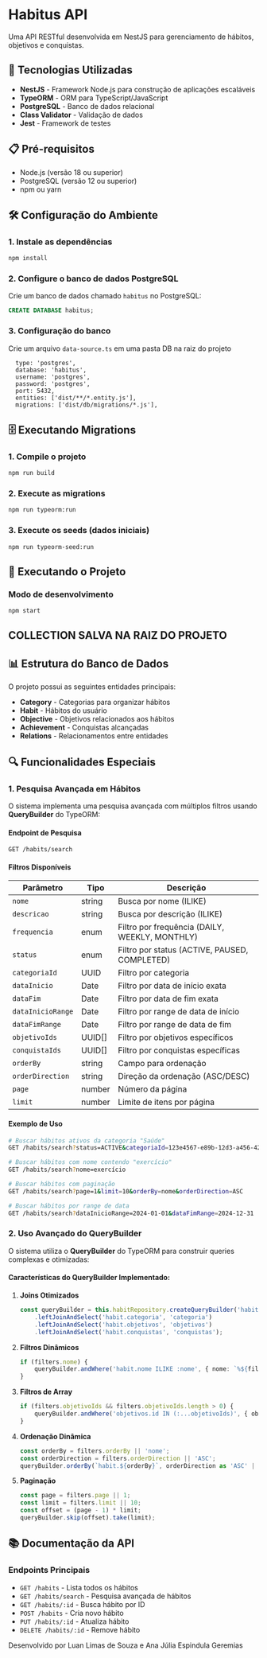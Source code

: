 # Habitus API

Uma API RESTful desenvolvida em NestJS para gerenciamento de hábitos, objetivos e conquistas.

## 🚀 Tecnologias Utilizadas

- **NestJS** - Framework Node.js para construção de aplicações escaláveis
- **TypeORM** - ORM para TypeScript/JavaScript
- **PostgreSQL** - Banco de dados relacional
- **Class Validator** - Validação de dados
- **Jest** - Framework de testes

## 📋 Pré-requisitos

- Node.js (versão 18 ou superior)
- PostgreSQL (versão 12 ou superior)
- npm ou yarn

## 🛠️ Configuração do Ambiente


### 1. Instale as dependências
```bash
npm install
```

### 2. Configure o banco de dados PostgreSQL

Crie um banco de dados chamado `habitus` no PostgreSQL:

```sql
CREATE DATABASE habitus;
```

### 3. Configuração do banco

Crie um arquivo `data-source.ts` em uma pasta DB na raiz do projeto

```env
  type: 'postgres',
  database: 'habitus',
  username: 'postgres',
  password: 'postgres',
  port: 5432,
  entities: ['dist/**/*.entity.js'],
  migrations: ['dist/db/migrations/*.js'],
```

## 🗄️ Executando Migrations

### 1. Compile o projeto
```bash
npm run build
```

### 2. Execute as migrations
```bash
npm run typeorm:run
```

### 3. Execute os seeds (dados iniciais)
```bash
npm run typeorm-seed:run
```

## 🚀 Executando o Projeto

### Modo de desenvolvimento
```bash
npm start
```

## COLLECTION SALVA NA RAIZ DO PROJETO

## 📊 Estrutura do Banco de Dados

O projeto possui as seguintes entidades principais:

- **Category** - Categorias para organizar hábitos
- **Habit** - Hábitos do usuário
- **Objective** - Objetivos relacionados aos hábitos
- **Achievement** - Conquistas alcançadas
- **Relations** - Relacionamentos entre entidades

## 🔍 Funcionalidades Especiais

### 1. Pesquisa Avançada em Hábitos

O sistema implementa uma pesquisa avançada com múltiplos filtros usando **QueryBuilder** do TypeORM:

#### Endpoint de Pesquisa
```
GET /habits/search
```

#### Filtros Disponíveis

| Parâmetro | Tipo | Descrição |
|-----------|------|-----------|
| `nome` | string | Busca por nome (ILIKE) |
| `descricao` | string | Busca por descrição (ILIKE) |
| `frequencia` | enum | Filtro por frequência (DAILY, WEEKLY, MONTHLY) |
| `status` | enum | Filtro por status (ACTIVE, PAUSED, COMPLETED) |
| `categoriaId` | UUID | Filtro por categoria |
| `dataInicio` | Date | Filtro por data de início exata |
| `dataFim` | Date | Filtro por data de fim exata |
| `dataInicioRange` | Date | Filtro por range de data de início |
| `dataFimRange` | Date | Filtro por range de data de fim |
| `objetivoIds` | UUID[] | Filtro por objetivos específicos |
| `conquistaIds` | UUID[] | Filtro por conquistas específicas |
| `orderBy` | string | Campo para ordenação |
| `orderDirection` | string | Direção da ordenação (ASC/DESC) |
| `page` | number | Número da página |
| `limit` | number | Limite de itens por página |

#### Exemplo de Uso

```bash
# Buscar hábitos ativos da categoria "Saúde"
GET /habits/search?status=ACTIVE&categoriaId=123e4567-e89b-12d3-a456-426614174000

# Buscar hábitos com nome contendo "exercício"
GET /habits/search?nome=exercício

# Buscar hábitos com paginação
GET /habits/search?page=1&limit=10&orderBy=nome&orderDirection=ASC

# Buscar hábitos por range de data
GET /habits/search?dataInicioRange=2024-01-01&dataFimRange=2024-12-31
```

### 2. Uso Avançado do QueryBuilder

O sistema utiliza o **QueryBuilder** do TypeORM para construir queries complexas e otimizadas:

#### Características do QueryBuilder Implementado:

1. **Joins Otimizados**
   ```typescript
   const queryBuilder = this.habitRepository.createQueryBuilder('habit')
       .leftJoinAndSelect('habit.categoria', 'categoria')
       .leftJoinAndSelect('habit.objetivos', 'objetivos')
       .leftJoinAndSelect('habit.conquistas', 'conquistas');
   ```

2. **Filtros Dinâmicos**
   ```typescript
   if (filters.nome) {
       queryBuilder.andWhere('habit.nome ILIKE :nome', { nome: `%${filters.nome}%` });
   }
   ```

3. **Filtros de Array**
   ```typescript
   if (filters.objetivoIds && filters.objetivoIds.length > 0) {
       queryBuilder.andWhere('objetivos.id IN (:...objetivoIds)', { objetivoIds: filters.objetivoIds });
   }
   ```

4. **Ordenação Dinâmica**
   ```typescript
   const orderBy = filters.orderBy || 'nome';
   const orderDirection = filters.orderDirection || 'ASC';
   queryBuilder.orderBy(`habit.${orderBy}`, orderDirection as 'ASC' | 'DESC');
   ```

5. **Paginação**
   ```typescript
   const page = filters.page || 1;
   const limit = filters.limit || 10;
   const offset = (page - 1) * limit;
   queryBuilder.skip(offset).take(limit);
   ```


## 📚 Documentação da API

### Endpoints Principais

- `GET /habits` - Lista todos os hábitos
- `GET /habits/search` - Pesquisa avançada de hábitos
- `GET /habits/:id` - Busca hábito por ID
- `POST /habits` - Cria novo hábito
- `PUT /habits/:id` - Atualiza hábito
- `DELETE /habits/:id` - Remove hábito

Desenvolvido por Luan Limas de Souza e Ana Júlia Espindula Geremias